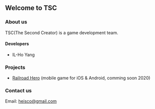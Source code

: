 ## Welcome to TSC

### About us

TSC(The Second Creator) is a game development team.

#### Developers

- IL-Ho Yang

### Projects

- [Railroad Hero](./railroadhero/product-page.md) (mobile game for iOS & Android, comming soon 2020)

### Contact us

Email: [heisco@gmail.com](heisco@gmail.com)
